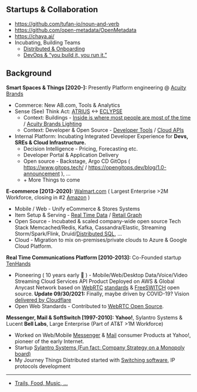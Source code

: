 ## Startups & Collaboration

- https://github.com/tufan-io/noun-and-verb 
- https://github.com/open-metadata/OpenMetadata
- https://chaya.ai/
- Incubating, Building Teams
  - [Distributed & Onboarding]()
  - [DevOps & “you build it, you run it.”](https://www.atlassian.com/incident-management/devops/you-built-it-you-run-it) 

## Background

**Smart Spaces & Things [2020-]:** Presently Platform engineering @ [Acuity Brands](https://www.acuitybrands.com/)
* Commerce: New AB.com, Tools & Analytics
* Sense (See) Think Act: [ATRIUS](https://atrius.com/why-atrius) <-> [ECLYPSE](https://www.distech-controls.com/eclypse)
  * Context: Buildings - [Inside is where most people are most of the time](https://www.drawdown.org/sectors/buildings) / [Acuity Brands
Lighting](https://www.acuitybrands.com/who-we-are/acuity-brands-lighting)
  * Context: Developer & Open Source - [Developer Tools](https://developer.distech-controls.com/) / [Cloud APIs](https://github.com/DistechControls/CloudRelay)
* Internal Platform: Incubating Integrated Developer Experience for **Devs, SREs & Cloud Infrastructure.**
  * Decision Intelligence - Pricing, Forecasting etc.
  * Developer Portal & Application Delivery  
  * Open source - Backstage, Argo CD GitOps ( https://www.gitops.tech/ / https://opengitops.dev/blog/1.0-announcement ), ...
  * \+ More Things to come
    
**E-commerce [2013-2020]:** [Walmart.com](https://www.walmart.com/) ( Largest Enterprise >2M Workforce, closing in #2 [Amazon](https://en.wikipedia.org/wiki/List_of_largest_United_States%E2%80%93based_employers_globally) )
* Mobile / Web - Unify eCommerce & Stores Systems
* Item Setup & Serving - [Real Time Data](https://www.confluent.io/blog/apache-kafka-item-setup/) / [Retail Graph](https://medium.com/walmartlabs/retail-graph-walmarts-product-knowledge-graph-6ef7357963bc)
* Open Source - Incubated & scaled company-wide open source Tech Stack Memcached/Redis, Kafka, Cassandra/Elastic, Streaming Storm/Spark/Flink, Druid/[Distributed SQL](https://blog.starburstdata.com/prestosql-becomes-trino), ...
* Cloud - Migration to mix on-premises/private clouds to Azure & Google Cloud Platform.

**Real Time Communications Platform [2010-2013]:** Co-Founded startup [TenHands](https://twitter.com/an1kumar/status/277200713728274433?s=20)
* Pioneering ( 10 years early :thought_balloon:  ) - Mobile/Web/Desktop Data/Voice/Video Streaming Cloud Services API Product Deployed on AWS & Global Anycast Network based on [WebRTC](https://queue.acm.org/detail.cfm?id=3457587) [standards](https://twitter.com/ietf/status/1354071004058951682) & [FreeSWITCH](https://freeswitch.org/) open source. **Update 09/30/2021:** Finally, maybe driven by COVID-19? Vision [delivered by Cloudflare](https://blog.cloudflare.com/announcing-our-real-time-communications-platform/)
* Open Web Standards - Contributed to [WebRTC Open Source](https://chromium.googlesource.com/external/webrtc/+/master/AUTHORS#23).

**Messenger, Mail & SoftSwitch [1997-2010]:** **Yahoo!**, Sylantro Systems & Lucent **Bell Labs**, Large Enterprise (Part of AT&T >1M Workforce)
* Worked on Web/Mobile [Messenger](https://en.wikipedia.org/wiki/Yahoo!_Messenger) & [Mail](https://en.wikipedia.org/wiki/Yahoo!_Mail) consumer Products at Yahoo!, pioneer of the early Internet.
* Startup [Sylantro Systems (Fun fact: Company Strategy on a Monopoly board)](https://www.networkworld.com/article/2272062/broadsoft-acquires-sylantro-as-voip-market-consolidates.html)
* My Journey Things Distributed started with [Switching software](https://freeswitch.org/confluence/display/FREESWITCH/Glossary#Glossary-Softswitch), IP protocols development
 
---

- [Trails, Food, Music, ...](https://github.com/ankumar/Fun-Stuff) 

<!--
**ankumar/ankumar** is a ✨ _special_ ✨ repository because its `README.md` (this file) appears on your GitHub profile.

Here are some ideas to get you started:

- 🔭 I’m currently working on ...
- 🌱 I’m currently learning ...
- 👯 I’m looking to collaborate on ...
- 🤔 I’m looking for help with ...
- 💬 Ask me about ...
- 📫 How to reach me: ...
- 😄 Pronouns: ...
- ⚡ Fun fact: ...
-->
